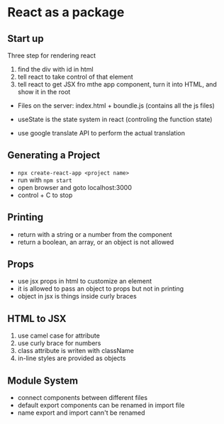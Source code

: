 # React as a package
Start up
------------------------------------------------
Three step for rendering react
1. find the div with id in html
2. tell react to take control of that element 
3. tell react to get JSX fro mthe app component, turn it into HTML, and show it
in the root

- Files on the server: index.html + boundle.js (contains all the js files)

- useState is the state system in react (controling the function state)

- use google translate API to perform the actual translation

Generating a Project
----------------------------------------------
- `npx create-react-app <project name>`
- run with `npm start`
- open browser and goto localhost:3000
- control + C to stop

Printing 
----------------------------------------------
- return with a string or a number from the component
- return a boolean, an array, or an object is not allowed

Props
----------------------------------------------
- use jsx props in html to customize an element
- it is allowed to pass an object to props but not in printing
- object in jsx is things inside curly braces

HTML to JSX
----------------------------------------------
1. use camel case for attribute
2. use curly brace for numbers 
3. class attribute is writen with className
4. in-line styles are provided as objects

Module System
---------------------------------------------
- connect components between different files
- default export components can be renamed in import file
- name export and import cann't be renamed